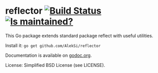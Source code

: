 reflector [![Build Status](https://secure.travis-ci.org/AlekSi/reflector.png)](https://travis-ci.org/AlekSi/reflector) [![Is maintained?](http://stillmaintained.com/AlekSi/reflector.png)](http://stillmaintained.com/AlekSi/reflector)
=========

This Go package extends standard package reflect with useful utilities.

Install it: `go get github.com/AlekSi/reflector`

Documentation is available on [godoc.org](http://godoc.org/github.com/AlekSi/reflector).

License: Simplified BSD License (see LICENSE).
